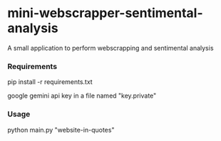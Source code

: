 # mini-webscrapper-sentimental-analysis

A small application to perform webscrapping and sentimental analysis

### Requirements

pip install -r requirements.txt

google gemini api key in a file named "key.private"


### Usage

python main.py "website-in-quotes"